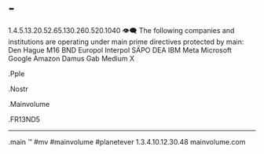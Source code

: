# -
1.4.5.13.20.52.65.130.260.520.1040
👁‍🗨
The following companies and institutions are operating under main prime directives protected by main:
Den Hague
M16
BND
Europol
Interpol
SÄPO
DEA
IBM
Meta
Microsoft
Google
Amazon
Damus
Gab
Medium
X

  
  .Pple
  
  .Nostr

  .Mainvolume

  .FR13ND5
_____
.main
™️
#mv #mainvolume #planetever
1.3.4.10.12.30.48
mainvolume.com






